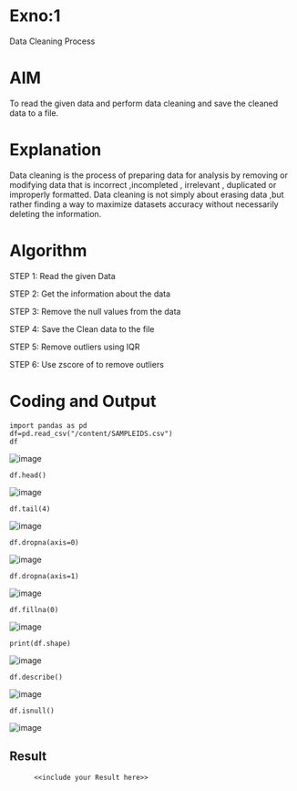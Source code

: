 # Exno:1
Data Cleaning Process

# AIM
To read the given data and perform data cleaning and save the cleaned data to a file.

# Explanation
Data cleaning is the process of preparing data for analysis by removing or modifying data that is incorrect ,incompleted , irrelevant , duplicated or improperly formatted. Data cleaning is not simply about erasing data ,but rather finding a way to maximize datasets accuracy without necessarily deleting the information.

# Algorithm
STEP 1: Read the given Data

STEP 2: Get the information about the data

STEP 3: Remove the null values from the data

STEP 4: Save the Clean data to the file

STEP 5: Remove outliers using IQR

STEP 6: Use zscore of to remove outliers

# Coding and Output
```
import pandas as pd
df=pd.read_csv("/content/SAMPLEIDS.csv")
df
```
![image](https://github.com/user-attachments/assets/9788712e-08dd-411c-970e-78accf0c8de5)

```
df.head()
```
![image](https://github.com/user-attachments/assets/728e7e11-e223-466e-8c9f-5ddd79e8010b)

```
df.tail(4)
```
![image](https://github.com/user-attachments/assets/f8f38a32-81f2-4245-8503-760bdc543349)

```
df.dropna(axis=0)
```
![image](https://github.com/user-attachments/assets/606e1b6e-a352-4206-8b88-38ad6379df61)

```
df.dropna(axis=1)
```
![image](https://github.com/user-attachments/assets/fc61da62-3fe5-427d-9067-a854d05a714d)

```
df.fillna(0)
```
![image](https://github.com/user-attachments/assets/e759dfe0-0cb7-4618-8372-37d4ffc570af)

```
print(df.shape)
```
![image](https://github.com/user-attachments/assets/a8f6898a-49f2-4d34-91f7-c1af1e7c524f)

```
df.describe()
```
![image](https://github.com/user-attachments/assets/800fdaa0-6f71-458a-a736-db1c708a7c36)

```
df.isnull()
```
![image](https://github.com/user-attachments/assets/3beca29a-7e2b-4dc9-9e4e-3af5a0c0f9b5)










## Result
          <<include your Result here>>
